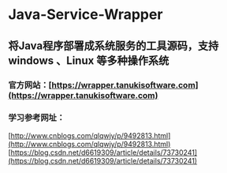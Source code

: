 # Java-Service-Wrapper
## 将Java程序部署成系统服务的工具源码，支持windows 、Linux 等多种操作系统  
### 官方网站：[https://wrapper.tanukisoftware.com](https://wrapper.tanukisoftware.com)  
### 学习参考网址：  
  [http://www.cnblogs.com/qlqwjy/p/9492813.html](http://www.cnblogs.com/qlqwjy/p/9492813.html)  
  [https://blog.csdn.net/d6619309/article/details/73730241](https://blog.csdn.net/d6619309/article/details/73730241)
